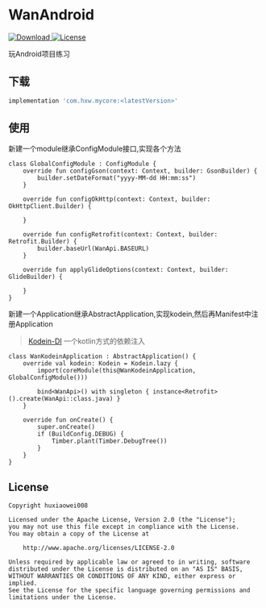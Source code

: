 # WanAndroid
[![Download](https://api.bintray.com/packages/huxiaowei008/maven/FrameCore/images/download.svg) ](https://bintray.com/huxiaowei008/maven/FrameCore/_latestVersion)
[![License](http://img.shields.io/badge/License-Apache%202.0-blue.svg?style=flat-square) ](http://www.apache.org/licenses/LICENSE-2.0)

玩Android项目练习

## 下载
```gradle
implementation 'com.hxw.mycore:<latestVersion>'
```
## 使用
新建一个module继承ConfigModule接口,实现各个方法
```
class GlobalConfigModule : ConfigModule {
    override fun configGson(context: Context, builder: GsonBuilder) {
        builder.setDateFormat("yyyy-MM-dd HH:mm:ss")
    }

    override fun configOkHttp(context: Context, builder: OkHttpClient.Builder) {

    }

    override fun configRetrofit(context: Context, builder: Retrofit.Builder) {
        builder.baseUrl(WanApi.BASEURL)
    }

    override fun applyGlideOptions(context: Context, builder: GlideBuilder) {

    }
}
```
新建一个Application继承AbstractApplication,实现kodein,然后再Manifest中注册Application
>[Kodein-DI](https://github.com/Kodein-Framework/Kodein-DI) 一个kotlin方式的依赖注入
```
class WanKodeinApplication : AbstractApplication() {
    override val kodein: Kodein = Kodein.lazy {
        import(coreModule(this@WanKodeinApplication, GlobalConfigModule()))

        bind<WanApi>() with singleton { instance<Retrofit>().create(WanApi::class.java) }
    }
    
    override fun onCreate() {
        super.onCreate()
        if (BuildConfig.DEBUG) {
            Timber.plant(Timber.DebugTree())
        }
    }
}
```


## License
```
Copyright huxiaowei008

Licensed under the Apache License, Version 2.0 (the "License");
you may not use this file except in compliance with the License.
You may obtain a copy of the License at

    http://www.apache.org/licenses/LICENSE-2.0

Unless required by applicable law or agreed to in writing, software
distributed under the License is distributed on an "AS IS" BASIS,
WITHOUT WARRANTIES OR CONDITIONS OF ANY KIND, either express or implied.
See the License for the specific language governing permissions and
limitations under the License.
```
